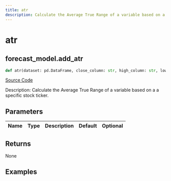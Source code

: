 ```yaml
---
title: atr
description: Calculate the Average True Range of a variable based on a a specific stock ticker.
---
```

# atr

## forecast_model.add_atr

```python
def atr(dataset: pd.DataFrame, close_column: str, high_column: str, low_column: str) -> DataFrame:
```
[Source Code](https://github.com/OpenBB-finance/OpenBBTerminal/tree/main/openbb_terminal/forecast/forecast_model.py#L336)

Description: Calculate the Average True Range of a variable based on a a specific stock ticker.

## Parameters

| Name | Type | Description | Default | Optional |
| ---- | ---- | ----------- | ------- | -------- |

## Returns

None

## Examples

